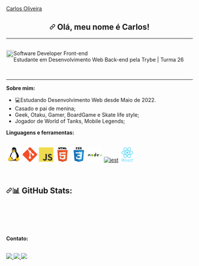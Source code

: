 <a href="/Kduuu0581/Kduuu0581" class="no-underline Link--primary">Carlos Oliveira</a>
<article class="markdown-body entry-content container-lg f5" itemprop="text"><h1 align="center" dir="auto"><a id="user-content--olá-meu-nome-é-thiago-" class="anchor" aria-hidden="true" href="#-olá-meu-nome-é-carlos-"><svg class="octicon octicon-link" viewBox="0 0 16 16" version="1.1" width="16" height="16" aria-hidden="true"><path fill-rule="evenodd" d="M7.775 3.275a.75.75 0 001.06 1.06l1.25-1.25a2 2 0 112.83 2.83l-2.5 2.5a2 2 0 01-2.83 0 .75.75 0 00-1.06 1.06 3.5 3.5 0 004.95 0l2.5-2.5a3.5 3.5 0 00-4.95-4.95l-1.25 1.25zm-4.69 9.64a2 2 0 010-2.83l2.5-2.5a2 2 0 012.83 0 .75.75 0 001.06-1.06 3.5 3.5 0 00-4.95 0l-2.5 2.5a3.5 3.5 0 004.95 4.95l1.25-1.25a.75.75 0 00-1.06-1.06l-1.25 1.25a2 2 0 01-2.83 0z"></path></svg></a> Olá, meu nome é Carlos! </h1>
<hr>
<br>
<a href="http://betrybe.com/" rel="nofollow">
<img align="left" src="https://camo.githubusercontent.com/581e0875b1f903fe69479eacb356576b0e14326bf72cd71807517bf2a686f54e/68747470733a2f2f656d6f6a692e736c61636b2d656467652e636f6d2f544d444446455046552f74727962655f6c6f676f76657264652f316666346630346330356538383836382e706e67" width="20px" height="20px" data-canonical-src="https://emoji.slack-edge.com/TMDDFEPFU/trybe_logoverde/1ff4f04c05e88868.png" style="max-width: 100%;">
</a> 
Software Developer Front-end
<br>
Estudante em Desenvolvimento Web Back-end pela Trybe | Turma 26
<p dir="auto"></p>
<br>
<hr>
<p dir="auto">
<strong>Sobre mim:</strong> <br>
</p><ul dir="auto">
<li><g-emoji class="g-emoji" alias="computer" fallback-src="https://github.githubassets.com/images/icons/emoji/unicode/1f4bb.png">💻</g-emoji>Estudando Desenvolvimento Web desde Maio de 2022. <br></li>
<li>Casado e pai de menina;</li>
<li>Geek, Otaku, Gamer, BoardGame e Skate life style; <br></li>
<li>Jogador de World of Tanks, Mobile Legends; <br></li>
</ul>
<p dir="auto"></p>
<p dir="auto"><strong>Linguagens e ferramentas:</strong> <br><br></p>
<p align="left" dir="auto">
<a target="_blank" rel="noopener noreferrer nofollow" href="https://raw.githubusercontent.com/devicons/devicon/master/icons/linux/linux-original.svg"><img src="https://raw.githubusercontent.com/devicons/devicon/master/icons/linux/linux-original.svg" alt="linux" width="40" height="40" style="max-width: 100%;"></a>
<a target="_blank" rel="noopener noreferrer nofollow" href="https://raw.githubusercontent.com/devicons/devicon/master/icons/git/git-original.svg"><img src="https://raw.githubusercontent.com/devicons/devicon/master/icons/git/git-original.svg" alt="git" width="40" height="40" style="max-width: 100%;"></a>
<a target="_blank" rel="noopener noreferrer nofollow" href="https://raw.githubusercontent.com/devicons/devicon/master/icons/javascript/javascript-original.svg"><img src="https://raw.githubusercontent.com/devicons/devicon/master/icons/javascript/javascript-original.svg" alt="javascript" width="40" height="40" style="max-width: 100%;"></a>           
<a target="_blank" rel="noopener noreferrer nofollow" href="https://raw.githubusercontent.com/devicons/devicon/master/icons/html5/html5-original-wordmark.svg"><img src="https://raw.githubusercontent.com/devicons/devicon/master/icons/html5/html5-original-wordmark.svg" alt="html5" width="40" height="40" style="max-width: 100%;"></a> 
<a target="_blank" rel="noopener noreferrer nofollow" href="https://raw.githubusercontent.com/devicons/devicon/master/icons/css3/css3-original-wordmark.svg"><img src="https://raw.githubusercontent.com/devicons/devicon/master/icons/css3/css3-original-wordmark.svg" alt="css3" width="40" height="40" style="max-width: 100%;"></a> 
<a target="_blank" rel="noopener noreferrer nofollow" href="https://raw.githubusercontent.com/devicons/devicon/master/icons/nodejs/nodejs-original-wordmark.svg"><img src="https://raw.githubusercontent.com/devicons/devicon/master/icons/nodejs/nodejs-original-wordmark.svg" alt="nodejs" width="40" height="40" style="max-width: 100%;"></a> 
<a target="_blank" rel="noopener noreferrer nofollow" href="https://camo.githubusercontent.com/ae61b0ddad90a6f9be866adec7dbca2dcca1819e3204f07916d6f34ae058b4c9/68747470733a2f2f7777772e6c6561726e73746f7279626f6f6b2e636f6d2f696e74726f2d746f2d73746f7279626f6f6b2f6c6f676f2d6a6573742e706e67"><img src="https://camo.githubusercontent.com/ae61b0ddad90a6f9be866adec7dbca2dcca1819e3204f07916d6f34ae058b4c9/68747470733a2f2f7777772e6c6561726e73746f7279626f6f6b2e636f6d2f696e74726f2d746f2d73746f7279626f6f6b2f6c6f676f2d6a6573742e706e67" alt="jest" width="40" height="40" data-canonical-src="https://www.learnstorybook.com/intro-to-storybook/logo-jest.png" style="max-width: 100%;"></a>
<a target="_blank" rel="noopener noreferrer nofollow" href="https://raw.githubusercontent.com/devicons/devicon/master/icons/react/react-original-wordmark.svg"><img src="https://raw.githubusercontent.com/devicons/devicon/master/icons/react/react-original-wordmark.svg" alt="react" width="40" height="40" style="max-width: 100%;"></a> 
</p>
<br>
<h1 dir="auto"><a id="user-content--github-stats" class="anchor" aria-hidden="true" href="#-github-stats"><svg class="octicon octicon-link" viewBox="0 0 16 16" version="1.1" width="16" height="16" aria-hidden="true"><path fill-rule="evenodd" d="M7.775 3.275a.75.75 0 001.06 1.06l1.25-1.25a2 2 0 112.83 2.83l-2.5 2.5a2 2 0 01-2.83 0 .75.75 0 00-1.06 1.06 3.5 3.5 0 004.95 0l2.5-2.5a3.5 3.5 0 00-4.95-4.95l-1.25 1.25zm-4.69 9.64a2 2 0 010-2.83l2.5-2.5a2 2 0 012.83 0 .75.75 0 001.06-1.06 3.5 3.5 0 00-4.95 0l-2.5 2.5a3.5 3.5 0 004.95 4.95l1.25-1.25a.75.75 0 00-1.06-1.06l-1.25 1.25a2 2 0 01-2.83 0z"></path></svg></a><g-emoji class="g-emoji" alias="bar_chart" fallback-src="https://github.githubassets.com/images/icons/emoji/unicode/1f4ca.png">📊</g-emoji> GitHub Stats:</h1>
<p dir="auto"><a target="_blank" rel="noopener noreferrer nofollow" href="https://camo.githubusercontent.com/39939e192ea30e31728d53b8974a00bfb11db97aaadeb4f342935fd1243397dc/68747470733a2f2f6769746875622d726561646d652d73746174732e76657263656c2e6170702f6170693f757365726e616d653d416e746f6e696f57696e67657274267468656d653d6461726b26686964655f626f726465723d7472756526696e636c7564655f616c6c5f636f6d6d6974733d66616c736526636f756e745f707269766174653d66616c7365"><img src="https://camo.githubusercontent.com/39939e192ea30e31728d53b8974a00bfb11db97aaadeb4f342935fd1243397dc/68747470733a2f2f6769746875622d726561646d652d73746174732e76657263656c2e6170702f6170693f757365726e616d653d416e746f6e696f57696e67657274267468656d653d6461726b26686964655f626f726465723d7472756526696e636c7564655f616c6c5f636f6d6d6974733d66616c736526636f756e745f707269766174653d66616c7365" alt="" data-canonical-src="https://github-readme-stats.vercel.app/api?username=Kduuu0581&amp;theme=dark&amp;hide_border=true&amp;include_all_commits=false&amp;count_private=false" style="max-width: 100%;"></a><br>
<a target="_blank" rel="noopener noreferrer nofollow" href="https://camo.githubusercontent.com/b08a5c980d6fb9fc7861b281845c619c3316df3636d2b5b2064be86f563f0a56/68747470733a2f2f6769746875622d726561646d652d73747265616b2d73746174732e6865726f6b756170702e636f6d2f3f757365723d416e746f6e696f57696e67657274267468656d653d6461726b26686964655f626f726465723d74727565"><img src="https://camo.githubusercontent.com/b08a5c980d6fb9fc7861b281845c619c3316df3636d2b5b2064be86f563f0a56/68747470733a2f2f6769746875622d726561646d652d73747265616b2d73746174732e6865726f6b756170702e636f6d2f3f757365723d416e746f6e696f57696e67657274267468656d653d6461726b26686964655f626f726465723d74727565" alt="" data-canonical-src="https://github-readme-streak-stats.herokuapp.com/?user=Kduuu0581&amp;theme=dark&amp;hide_border=true" style="max-width: 100%;"></a><br>
<a target="_blank" rel="noopener noreferrer nofollow" href="https://camo.githubusercontent.com/e80bd0625fef518ef6e78eafb196755232b5f18bf1eb3ee79ead91b2c6d90aa9/68747470733a2f2f6769746875622d726561646d652d73746174732e76657263656c2e6170702f6170692f746f702d6c616e67732f3f757365726e616d653d416e746f6e696f57696e67657274267468656d653d6461726b26686964655f626f726465723d7472756526696e636c7564655f616c6c5f636f6d6d6974733d66616c736526636f756e745f707269766174653d66616c7365266c61796f75743d636f6d70616374"><img src="https://camo.githubusercontent.com/e80bd0625fef518ef6e78eafb196755232b5f18bf1eb3ee79ead91b2c6d90aa9/68747470733a2f2f6769746875622d726561646d652d73746174732e76657263656c2e6170702f6170692f746f702d6c616e67732f3f757365726e616d653d416e746f6e696f57696e67657274267468656d653d6461726b26686964655f626f726465723d7472756526696e636c7564655f616c6c5f636f6d6d6974733d66616c736526636f756e745f707269766174653d66616c7365266c61796f75743d636f6d70616374" alt="" data-canonical-src="https://github-readme-stats.vercel.app/api/top-langs/?username=Kduuu0581&amp;theme=dark&amp;hide_border=true&amp;include_all_commits=false&amp;count_private=false&amp;layout=compact" style="max-width: 100%;"></a></p>
<br>
<strong>Contato:</strong> <br><br>
<p align="left" dir="auto">
  <a href="carloseduardooliveira81@gmail.com">
    <img src="https://camo.githubusercontent.com/c37acbc9f8cde3fd0f916d8d88b2f85973f3875d98ed8ff763e19e25ca12da61/68747470733a2f2f696d672e736869656c64732e696f2f62616467652f2d476d61696c2d3143314331433f7374796c653d666f722d7468652d6261646765266c6f676f3d676d61696c266c6f676f436f6c6f723d326563313862" data-canonical-src="https://img.shields.io/badge/-Gmail-1C1C1C?style=for-the-badge&amp;logo=gmail&amp;logoColor=2ec18b" style="max-width: 100%;">
  </a>
  <a href="https://www.instagram.com/kadu81/" alt="Instagram" rel="nofollow">
    <img src="https://camo.githubusercontent.com/278adba52d6c2be7f3fb240ee7394eaea4e8559722a659c88dd73d1661580274/68747470733a2f2f696d672e736869656c64732e696f2f62616467652f2d496e7374616772616d2d3143314331433f7374796c653d666f722d7468652d6261646765266c6f676f3d496e7374616772616d266c6f676f436f6c6f723d326563313862266c696e6b3d68747470733a2f2f7777772e696e7374616772616d2e636f6d2f6672616e6669677565697265646f6f" data-canonical-src="https://img.shields.io/badge/-Instagram-1C1C1C?style=for-the-badge&amp;logo=Instagram&amp;logoColor=2ec18b&amp;link=https://www.instagram.com/franfigueiredoo" style="max-width: 100%;">
  </a>
  <a href="https://www.linkedin.com/in/carlosoliveira81/" alt="Linkedin" rel="nofollow">
    <img src="https://camo.githubusercontent.com/76d084aa70ab1c3770cc35f917dad0ef97ff7715e715186544dd2cacd5e536d1/68747470733a2f2f696d672e736869656c64732e696f2f62616467652f2d4c696e6b6564696e2d3143314331433f7374796c653d666f722d7468652d6261646765266c6f676f3d4c696e6b6564696e266c6f676f436f6c6f723d326563313862266c696e6b3d68747470733a2f2f7777772e6c696e6b6564696e2e636f6d2f696e2f6672616e63696e656669677565697265646f" data-canonical-src="https://img.shields.io/badge/-Linkedin-1C1C1C?style=for-the-badge&amp;logo=Linkedin&amp;logoColor=2ec18b&amp;link=https://www.linkedin.com/in/francinefigueiredo" style="max-width: 100%;">
  </a>
</p>
</article>

<!--
**Kduuu0581/Kduuu0581** is a ✨ _special_ ✨ repository because its `README.md` (this file) appears on your GitHub profile.

Here are some ideas to get you started:

- 🔭 I’m currently working on ...
- 🌱 I’m currently learning ...
- 👯 I’m looking to collaborate on ...
- 🤔 I’m looking for help with ...
- 💬 Ask me about ...
- 📫 How to reach me: ...
- 😄 Pronouns: ...
- ⚡ Fun fact: ...
-->
